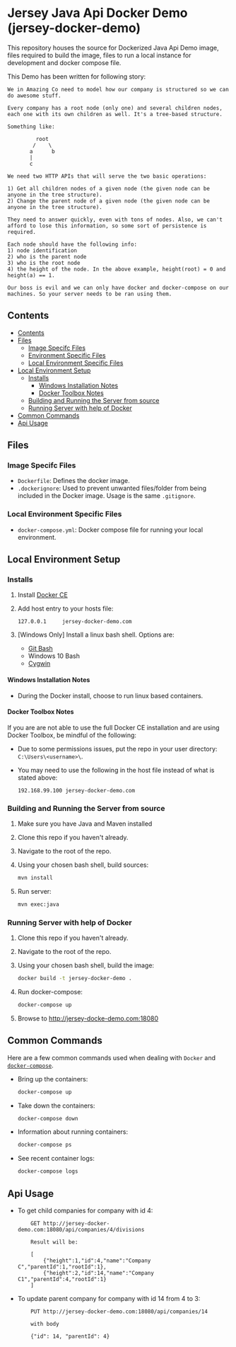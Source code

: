 # Jersey Java Api Docker Demo (jersey-docker-demo)

This repository houses the source for Dockerized Java Api Demo image, files required to build the image, files to run a local instance for development and docker compose file.

This Demo has been written for following story:

```
We in Amazing Co need to model how our company is structured so we can do awesome stuff.

Every company has a root node (only one) and several children nodes, each one with its own children as well. It's a tree-based structure.

Something like:

         root
        /    \
       a      b
       | 
       c

We need two HTTP APIs that will serve the two basic operations:

1) Get all children nodes of a given node (the given node can be anyone in the tree structure).
2) Change the parent node of a given node (the given node can be anyone in the tree structure).

They need to answer quickly, even with tons of nodes. Also, we can't afford to lose this information, so some sort of persistence is required.

Each node should have the following info:
1) node identification
2) who is the parent node
3) who is the root node
4) the height of the node. In the above example, height(root) = 0 and height(a) == 1.

Our boss is evil and we can only have docker and docker-compose on our machines. So your server needs to be ran using them.
```


## Contents

<!-- TOC depthFrom:2 -->

- [Contents](#contents)
- [Files](#files)
    - [Image Specifc Files](#image-specifc-files)
    - [Environment Specific Files](#environment-specific-files)
    - [Local Environment Specific Files](#local-environment-specific-files)
- [Local Environment Setup](#local-environment-setup)
    - [Installs](#installs)
        - [Windows Installation Notes](#windows-installation-notes)
        - [Docker Toolbox Notes](#docker-toolbox-notes)
    - [Building and Running the Server from source](#building-and-Running-the-Server-from-source)
    - [Running Server with help of Docker](#running-server-with-help-of-docker)
- [Common Commands](#common-commands)
- [Api Usage](#api-usage)

<!-- /TOC -->

## Files

### Image Specifc Files

* `Dockerfile`: Defines the docker image.
* `.dockerignore`: Used to prevent unwanted files/folder from being included in the Docker image. Usage is the same `.gitignore`.

### Local Environment Specific Files

* `docker-compose.yml`: Docker compose file for running your local environment.

## Local Environment Setup

### Installs

1. Install [Docker CE](https://www.docker.com/community-edition#/download)
1. Add host entry to your hosts file:

   ```text
   127.0.0.1     jersey-docker-demo.com
   ```

1. [Windows Only] Install a linux bash shell. Options are:
    * [Git Bash](https://git-scm.com/download/win)
    * Windows 10 Bash
    * [Cygwin](https://www.cygwin.com/)

#### Windows Installation Notes

* During the Docker install, choose to run linux based containers.

#### Docker Toolbox Notes

If you are are not able to use the full Docker CE installation and are using Docker Toolbox, be mindful of the following:

* Due to some permissions issues, put the repo in your user directory: `C:\Users\<username>\`.

* You may need to use the following in the host file instead of what is stated above:

    ```text
    192.168.99.100 jersey-docker-demo.com
    ```

### Building and Running the Server from source

1. Make sure you have Java and Maven installed

1. Clone this repo if you haven't already.

1. Navigate to the root of the repo.

1. Using your chosen bash shell, build sources:

   ```bash
   mvn install
   ```

1. Run server:

   ```bash
   mvn exec:java
   ```

### Running Server with help of Docker

1. Clone this repo if you haven't already.

1. Navigate to the root of the repo.

1. Using your chosen bash shell, build the image:

   ```bash
   docker build -t jersey-docker-demo .
   ```

1. Run docker-compose:

   ```bash
   docker-compose up
   ```

1. Browse to http://jersey-docke-demo.com:18080


## Common Commands

Here are a few common commands used when dealing with `Docker` and [`docker-compose`](https://docs.docker.com/compose/).

* Bring up the containers:

    ```bash
    docker-compose up
    ```

* Take down the containers:

    ```bash
    docker-compose down
    ```

* Information about running containers:

    ```bash
    docker-compose ps
    ```

* See recent container logs:

    ```bash
    docker-compose logs
    ```

## Api Usage

* To get child companies for company with id 4:

    ```
        GET http://jersey-docker-demo.com:18080/api/companies/4/divisions

        Result will be:

        [
            {"height":1,"id":4,"name":"Company C","parentId":1,"rootId":1},
            {"height":2,"id":14,"name":"Company C1","parentId":4,"rootId":1}
        ]

    ```

* To update parent company for company with id 14 from 4 to 3:

    ```
        PUT http://jersey-docker-demo.com:18080/api/companies/14

        with body

        {"id": 14, "parentId": 4}
    ```